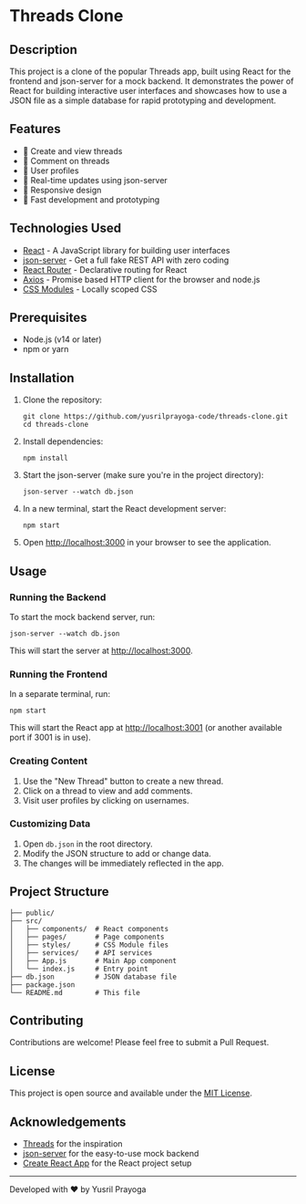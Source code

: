 # Threads Clone

## Description
This project is a clone of the popular Threads app, built using React for the frontend and json-server for a mock backend. It demonstrates the power of React for building interactive user interfaces and showcases how to use a JSON file as a simple database for rapid prototyping and development.

## Features
- 📝 Create and view threads
- 💬 Comment on threads
- 👤 User profiles
- 🔄 Real-time updates using json-server
- 🎨 Responsive design
- 🚀 Fast development and prototyping

## Technologies Used
- [React](https://reactjs.org/) - A JavaScript library for building user interfaces
- [json-server](https://github.com/typicode/json-server) - Get a full fake REST API with zero coding
- [React Router](https://reactrouter.com/) - Declarative routing for React
- [Axios](https://axios-http.com/) - Promise based HTTP client for the browser and node.js
- [CSS Modules](https://github.com/css-modules/css-modules) - Locally scoped CSS

## Prerequisites
- Node.js (v14 or later)
- npm or yarn

## Installation

1. Clone the repository:
   ```
   git clone https://github.com/yusrilprayoga-code/threads-clone.git
   cd threads-clone
   ```

2. Install dependencies:
   ```
   npm install
   ```

3. Start the json-server (make sure you're in the project directory):
   ```
   json-server --watch db.json
   ```

4. In a new terminal, start the React development server:
   ```
   npm start
   ```

5. Open [http://localhost:3000](http://localhost:3000) in your browser to see the application.

## Usage

### Running the Backend
To start the mock backend server, run:
```
json-server --watch db.json
```
This will start the server at [http://localhost:3000](http://localhost:3000).

### Running the Frontend
In a separate terminal, run:
```
npm start
```
This will start the React app at [http://localhost:3001](http://localhost:3001) (or another available port if 3001 is in use).

### Creating Content
1. Use the "New Thread" button to create a new thread.
2. Click on a thread to view and add comments.
3. Visit user profiles by clicking on usernames.

### Customizing Data
1. Open `db.json` in the root directory.
2. Modify the JSON structure to add or change data.
3. The changes will be immediately reflected in the app.

## Project Structure
```
├── public/
├── src/
│   ├── components/  # React components
│   ├── pages/       # Page components
│   ├── styles/      # CSS Module files
│   ├── services/    # API services
│   ├── App.js       # Main App component
│   └── index.js     # Entry point
├── db.json          # JSON database file
├── package.json
└── README.md        # This file
```


## Contributing
Contributions are welcome! Please feel free to submit a Pull Request.

## License
This project is open source and available under the [MIT License](LICENSE).

## Acknowledgements
- [Threads](https://www.threads.net/) for the inspiration
- [json-server](https://github.com/typicode/json-server) for the easy-to-use mock backend
- [Create React App](https://create-react-app.dev/) for the React project setup

---

Developed with ❤️ by Yusril Prayoga

